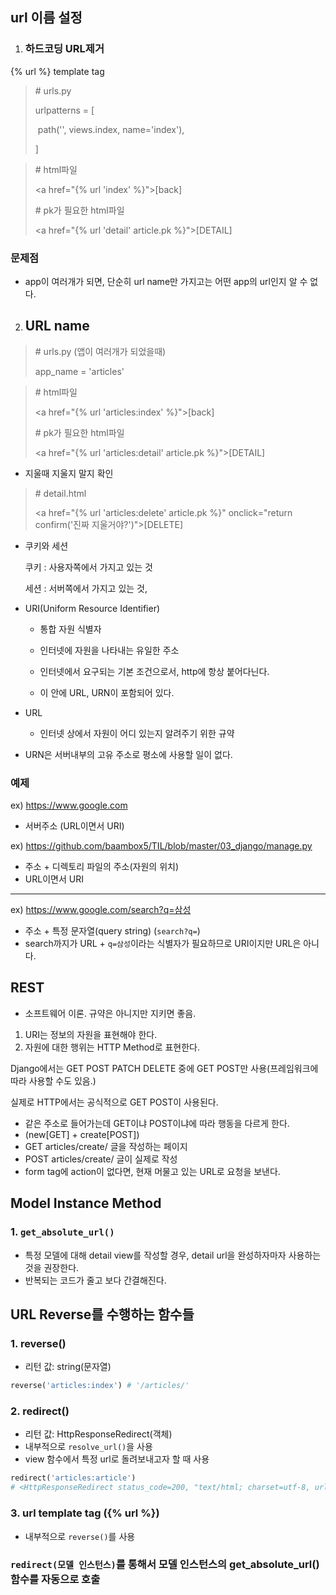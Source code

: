 ## url 이름 설정

1. ### 하드코딩 URL제거

{% url %} template tag

> \# urls.py
>
> urlpatterns = [
>
> ​    path('', views.index, name='index'),
>
> ]

> \# html파일
>
> \<a href="{% url 'index' %}">[back]</a>
>
> \# pk가 필요한 html파일
>
> \<a href="{% url 'detail' article.pk %}">[DETAIL]</a>

### 문제점

- app이 여러개가 되면, 단순히 url name만 가지고는 어떤 app의 url인지 알 수 없다.



2. ## URL name

> \# urls.py (앱이 여러개가 되었을때)
>
> app_name = 'articles'

> \# html파일
>
> \<a href="{% url 'articles:index' %}">[back]</a>
>
> \# pk가 필요한 html파일
>
> \<a href="{% url 'articles:detail' article.pk %}">[DETAIL]</a>

- 지울때 지울지 말지 확인

> \# detail.html
>
> \<a href="{% url 'articles:delete' article.pk %}" onclick="return confirm('진짜 지울거야?')">[DELETE]</a>



- 쿠키와 세션

  쿠키 : 사용자쪽에서 가지고 있는 것

  세션 : 서버쪽에서 가지고 있는 것,

- URI(Uniform Resource Identifier)

  - 통합 자원 식별자
  - 인터넷에 자원을 나타내는 유일한 주소
  - 인터넷에서 요구되는 기본 조건으로서, http에 항상 붙어다닌다.

  - 이 안에 URL, URN이 포함되어 있다.

- URL

  - 인터넷 상에서 자원이 어디 있는지 알려주기 위한 규약

- URN은 서버내부의 고유 주소로 평소에 사용할 일이 없다.



### 예제

ex) https://www.google.com

- 서버주소 (URL이면서 URI)

ex) https://github.com/baambox5/TIL/blob/master/03_django/manage.py

- 주소 + 디렉토리 파일의 주소(자원의 위치)
- URL이면서 URI

----------

ex) https://www.google.com/search?q=삼성

- 주소 + 특정 문자열(query string) (`search?q=`)
- search까지가 URL + `q=삼성`이라는 식별자가 필요하므로 URI이지만 URL은 아니다.



## REST

- 소프트웨어 이론. 규약은 아니지만 지키면 좋음.

1. URI는 정보의 자원을 표현해야 한다.
2. 자원에 대한 행위는 HTTP Method로 표현한다.



Django에서는 GET POST PATCH DELETE 중에 GET POST만 사용(프레임워크에 따라 사용할 수도 있음.)

실제로 HTTP에서는 공식적으로 GET POST이 사용된다.



- 같은 주소로 들어가는데 GET이냐 POST이냐에 따라 행동을 다르게 한다.
- (new[GET] + create[POST])
- GET articles/create/ 글을 작성하는 페이지
- POST articles/create/ 글이 실제로 작성
- form tag에 action이 없다면, 현재 머물고 있는 URL로 요청을 보낸다.



## Model Instance Method

### 1. `get_absolute_url()`

- 특정 모델에 대해 detail view를 작성할 경우, detail url을 완성하자마자 사용하는 것을 권장한다.
- 반복되는 코드가 줄고 보다 간결해진다.



## URL Reverse를 수행하는 함수들

### 1. reverse()

- 리턴 값: string(문자열)

```python
reverse('articles:index') # '/articles/'
```

### 2. redirect()

- 리턴 값: HttpResponseRedirect(객체)
- 내부적으로 `resolve_url()`을 사용
- view 함수에서 특정 url로 돌려보내고자 할 때 사용

```python
redirect('articles:article')
# <HttpResponseRedirect status_code=200, "text/html; charset=utf-8, url="/articles/">
```

### 3. url template tag ({% url %})

- 내부적으로 `reverse()`를 사용



### `redirect(모델 인스턴스)`를 통해서 모델 인스턴스의 get_absolute_url()함수를 자동으로 호출